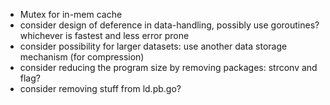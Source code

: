 - Mutex for in-mem cache
- consider design of deference in data-handling, possibly use goroutines? whichever is fastest and less error prone
- consider possibility for larger datasets: use another data storage mechanism (for compression)
- consider reducing the program size by removing packages: strconv and flag?
- consider removing stuff from ld.pb.go?